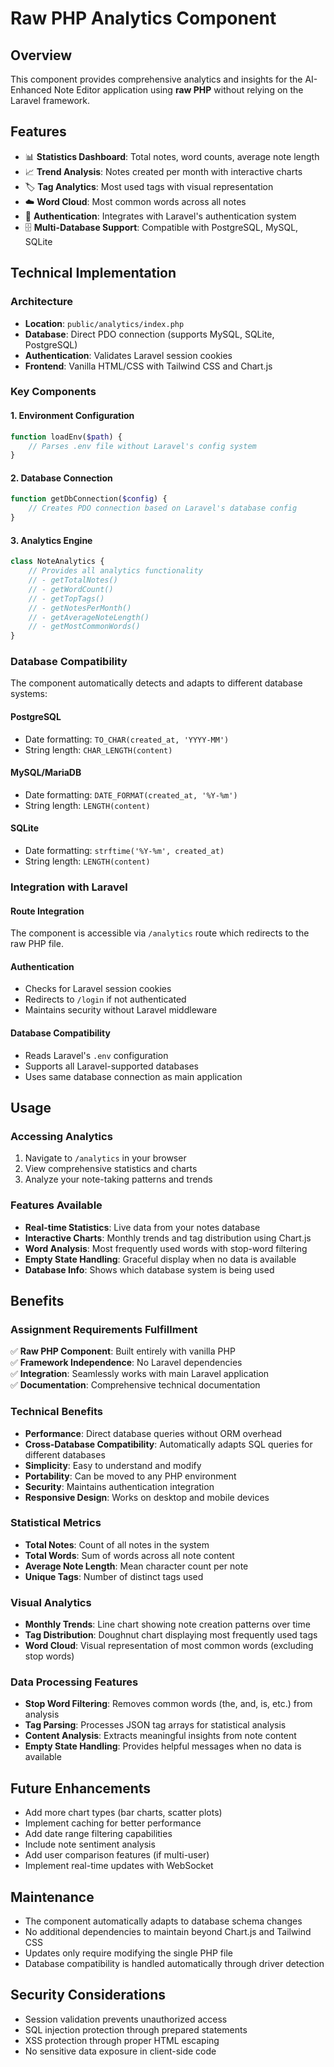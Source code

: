 # Raw PHP Analytics Component

## Overview

This component provides comprehensive analytics and insights for the AI-Enhanced Note Editor application using **raw PHP** without relying on the Laravel framework.

## Features

- 📊 **Statistics Dashboard**: Total notes, word counts, average note length
- 📈 **Trend Analysis**: Notes created per month with interactive charts
- 🏷️ **Tag Analytics**: Most used tags with visual representation
- ☁️ **Word Cloud**: Most common words across all notes
- 🔐 **Authentication**: Integrates with Laravel's authentication system
- 🗄️ **Multi-Database Support**: Compatible with PostgreSQL, MySQL, SQLite

## Technical Implementation

### Architecture

- **Location**: `public/analytics/index.php`
- **Database**: Direct PDO connection (supports MySQL, SQLite, PostgreSQL)
- **Authentication**: Validates Laravel session cookies
- **Frontend**: Vanilla HTML/CSS with Tailwind CSS and Chart.js

### Key Components

#### 1. Environment Configuration

```php
function loadEnv($path) {
    // Parses .env file without Laravel's config system
}
```

#### 2. Database Connection

```php
function getDbConnection($config) {
    // Creates PDO connection based on Laravel's database config
}
```

#### 3. Analytics Engine

```php
class NoteAnalytics {
    // Provides all analytics functionality
    // - getTotalNotes()
    // - getWordCount()
    // - getTopTags()
    // - getNotesPerMonth()
    // - getAverageNoteLength()
    // - getMostCommonWords()
}
```

### Database Compatibility

The component automatically detects and adapts to different database systems:

#### PostgreSQL

- Date formatting: `TO_CHAR(created_at, 'YYYY-MM')`
- String length: `CHAR_LENGTH(content)`

#### MySQL/MariaDB

- Date formatting: `DATE_FORMAT(created_at, '%Y-%m')`
- String length: `LENGTH(content)`

#### SQLite

- Date formatting: `strftime('%Y-%m', created_at)`
- String length: `LENGTH(content)`

### Integration with Laravel

#### Route Integration

The component is accessible via `/analytics` route which redirects to the raw PHP file.

#### Authentication

- Checks for Laravel session cookies
- Redirects to `/login` if not authenticated
- Maintains security without Laravel middleware

#### Database Compatibility

- Reads Laravel's `.env` configuration
- Supports all Laravel-supported databases
- Uses same database connection as main application

## Usage

### Accessing Analytics

1. Navigate to `/analytics` in your browser
2. View comprehensive statistics and charts
3. Analyze your note-taking patterns and trends

### Features Available

- **Real-time Statistics**: Live data from your notes database
- **Interactive Charts**: Monthly trends and tag distribution using Chart.js
- **Word Analysis**: Most frequently used words with stop-word filtering
- **Empty State Handling**: Graceful display when no data is available
- **Database Info**: Shows which database system is being used

## Benefits

### Assignment Requirements Fulfillment

✅ **Raw PHP Component**: Built entirely with vanilla PHP  
✅ **Framework Independence**: No Laravel dependencies  
✅ **Integration**: Seamlessly works with main Laravel application  
✅ **Documentation**: Comprehensive technical documentation

### Technical Benefits

- **Performance**: Direct database queries without ORM overhead
- **Cross-Database Compatibility**: Automatically adapts SQL queries for different databases
- **Simplicity**: Easy to understand and modify
- **Portability**: Can be moved to any PHP environment
- **Security**: Maintains authentication integration
- **Responsive Design**: Works on desktop and mobile devices

### Statistical Metrics

- **Total Notes**: Count of all notes in the system
- **Total Words**: Sum of words across all note content
- **Average Note Length**: Mean character count per note
- **Unique Tags**: Number of distinct tags used

### Visual Analytics

- **Monthly Trends**: Line chart showing note creation patterns over time
- **Tag Distribution**: Doughnut chart displaying most frequently used tags
- **Word Cloud**: Visual representation of most common words (excluding stop words)

### Data Processing Features

- **Stop Word Filtering**: Removes common words (the, and, is, etc.) from analysis
- **Tag Parsing**: Processes JSON tag arrays for statistical analysis
- **Content Analysis**: Extracts meaningful insights from note content
- **Empty State Handling**: Provides helpful messages when no data is available

## Future Enhancements

- Add more chart types (bar charts, scatter plots)
- Implement caching for better performance
- Add date range filtering capabilities
- Include note sentiment analysis
- Add user comparison features (if multi-user)
- Implement real-time updates with WebSocket

## Maintenance

- The component automatically adapts to database schema changes
- No additional dependencies to maintain beyond Chart.js and Tailwind CSS
- Updates only require modifying the single PHP file
- Database compatibility is handled automatically through driver detection

## Security Considerations

- Session validation prevents unauthorized access
- SQL injection protection through prepared statements
- XSS protection through proper HTML escaping
- No sensitive data exposure in client-side code
